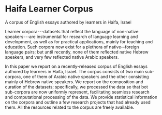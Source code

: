 # Haifa Learner Corpus
A corpus of English essays authored by learners in Haifa, Israel

Learner corpora---datasets that reflect the language of non-native speakers---are instrumental for research of language learning and development, as well as for practical applications, mainly for teaching and education. Such corpora now exist for a plethora of native--foreign language pairs; but until recently, none of them reflected native Hebrew speakers, and very few reflected native Arabic speakers.

In this paper we report on a recently-released corpus of English essays authored by learners in Haifa, Israel. The corpus consists of two main sub-corpora, one of them of Arabic native speakers and the other consisting mainly of Hebrew native speakers. We report on the composition and curation of the datasets; specifically, we processed the data so that bot sub-corpora are now uniformly represent, facilitating seamless research and computational processing of the data. We provide statistical information on the corpora and outline a few research projects that had already used them. All the resources related to the corpus are freely available.
